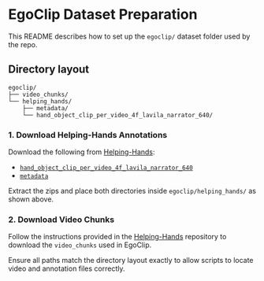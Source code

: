 # EgoClip Dataset Preparation
This README describes how to set up the `egoclip/` dataset folder used by the repo.

## Directory layout

```text
egoclip/
├── video_chunks/
└── helping_hands/
    ├── metadata/
    └── hand_object_clip_per_video_4f_lavila_narrator_640/
```

### 1. Download Helping-Hands Annotations
Download the following from [Helping-Hands](https://github.com/Chuhanxx/helping_hand_for_egocentric_videos):
- [`hand_object_clip_per_video_4f_lavila_narrator_640`](https://www.robots.ox.ac.uk/~czhang/hand_object_clip_per_video_4f_lavila_narrator_640.zip)  
- [`metadata`](https://www.robots.ox.ac.uk/~czhang/metadata.zip)

Extract the zips and place both directories inside `egoclip/helping_hands/` as shown above.

### 2. Download Video Chunks
Follow the instructions provided in the [Helping-Hands](https://github.com/Chuhanxx/helping_hand_for_egocentric_videos) repository to download the `video_chunks` used in EgoClip.  

Ensure all paths match the directory layout exactly to allow scripts to locate video and annotation files correctly.